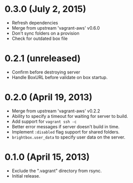 # 0.3.0 (July 2, 2015)
* Refresh dependencies
* Merge from upstream 'vagrant-aws' v0.6.0
* Don't sync folders on a provision
* Check for outdated box file

# 0.2.1 (unreleased)

* Confirm before destroying server
* Handle BoxURL before validate on box startup.

# 0.2.0 (April 19, 2013)

* Merge from upstream 'vagrant-aws' v0.2.2
* Ability to specify a timeout for waiting for server to build.
* Add support for `vagrant ssh -c`
* Better error messages if server doesn't build in time.
* Implement `:disabled` flag support for shared folders.
* `brightbox.user_data` to specify user data on the server.

# 0.1.0 (April 15, 2013)

* Exclude the ".vagrant" directory from rsync.
* Initial release.
